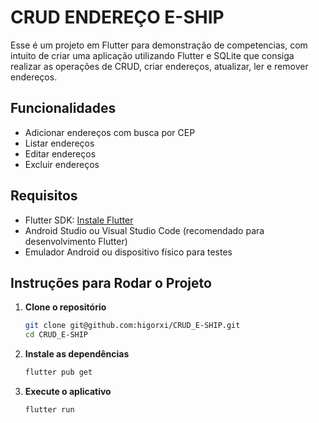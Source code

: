 # CRUD ENDEREÇO E-SHIP

Esse é um projeto em Flutter para demonstração de competencias, com intuito de criar uma aplicação utilizando Flutter e SQLite que consiga realizar as operações de CRUD, criar endereços, atualizar, ler e remover endereços.

## Funcionalidades

- Adicionar endereços com busca por CEP
- Listar endereços
- Editar endereços
- Excluir endereços

## Requisitos

- Flutter SDK: [Instale Flutter](https://flutter.dev/docs/get-started/install)
- Android Studio ou Visual Studio Code (recomendado para desenvolvimento Flutter)
- Emulador Android ou dispositivo físico para testes

## Instruções para Rodar o Projeto

1. **Clone o repositório**

   ```bash
   git clone git@github.com:higorxi/CRUD_E-SHIP.git
   cd CRUD_E-SHIP

2. **Instale as dependências**

   ```bash
   flutter pub get
   
3. **Execute o aplicativo**

   ```bash
   flutter run


